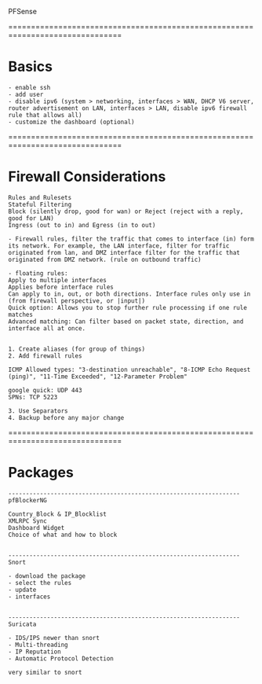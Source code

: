 PFSense

===============================================================================
# Basics
```
- enable ssh
- add user
- disable ipv6 (system > networking, interfaces > WAN, DHCP V6 server, router advertisement on LAN, interfaces > LAN, disable ipv6 firewall rule that allows all)
- customize the dashboard (optional)
```
===============================================================================
# Firewall Considerations
```
Rules and Rulesets
Stateful Filtering
Block (silently drop, good for wan) or Reject (reject with a reply, good for LAN)
Ingress (out to in) and Egress (in to out)

- Firewall rules, filter the traffic that comes to interface (in) form its network. For example, the LAN interface, filter for traffic originated from lan, and DMZ interface filter for the traffic that originated from DMZ network. (rule on outbound traffic)

- floating rules:
Apply to multiple interfaces
Applies before interface rules
Can apply to in, out, or both directions. Interface rules only use in (from firewall perspective, or |input|)
Quick option: Allows you to stop further rule processing if one rule matches 
Advanced matching: Can filter based on packet state, direction, and interface all at once.


1. Create aliases (for group of things)
2. Add firewall rules

ICMP Allowed types: "3-destination unreachable", "8-ICMP Echo Request (ping)", "11-Time Exceeded", "12-Parameter Problem"

google quick: UDP 443
SPNs: TCP 5223

3. Use Separators
4. Backup before any major change
```
===============================================================================
# Packages
```
------------------------------------------------------------------
pfBlockerNG

Country_Block & IP_Blocklist
XMLRPC Sync
Dashboard Widget
Choice of what and how to block


------------------------------------------------------------------
Snort

- download the package
- select the rules
- update
- interfaces


------------------------------------------------------------------
Suricata

- IDS/IPS newer than snort
- Multi-threading
- IP Reputation
- Automatic Protocol Detection

very similar to snort

```